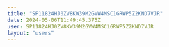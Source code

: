 ```yaml
---
title: "SP11824HJ0ZV8KW39M2GVW4MSC1GRWP5Z2KND7VJR"
date: 2024-05-06T11:49:45.375Z
user: SP11824HJ0ZV8KW39M2GVW4MSC1GRWP5Z2KND7VJR
layout: "users"
---
```

    